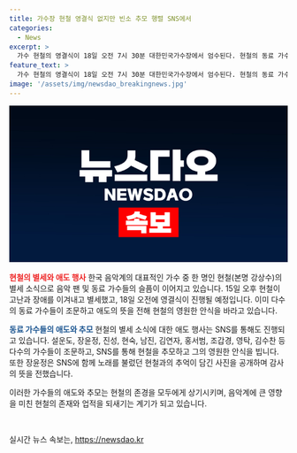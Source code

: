 ```yaml
---
title: 가수장 현철 영결식 없지만 빈소 추모 행렬 SNS에서
categories:
  - News
excerpt: >
  가수 현철의 영결식이 18일 오전 7시 30분 대한민국가수장에서 엄수된다. 현철의 동료 가수들이 조문을 통해 애도를 전하고, SNS를 통해도 애도의 뜻을 전했다. 현철과 함께한 추억을 회상하는 사진과 글을 올린 가수들의 모습이 이목을 끈다. 현철은 지난 15일 투병 끝에 세상을 떴으며, 그의 떠남으로 많은 이들이 애도의 마음을 전하고 있다.
feature_text: >
  가수 현철의 영결식이 18일 오전 7시 30분 대한민국가수장에서 엄수된다. 현철의 동료 가수들이 조문을 통해 애도를 전하고, SNS를 통해도 애도의 뜻을 전했다. 현철과 함께한 추억을 회상하는 사진과 글을 올린 가수들의 모습이 이목을 끈다. 현철은 지난 15일 투병 끝에 세상을 떴으며, 그의 떠남으로 많은 이들이 애도의 마음을 전하고 있다.
image: '/assets/img/newsdao_breakingnews.jpg'
---
```


<p><img src="/assets/img/newsdao_breakingnews.jpg" alt="pcversion 속보" /></p>

<p><b><span style="color: #ee2323;">현철의 별세와 애도 행사</span></b>
한국 음악계의 대표적인 가수 중 한 명인 현철(본명 강상수)의 별세 소식으로 음악 팬 및 동료 가수들의 슬픔이 이어지고 있습니다. 15일 오후 현철이 고난과 장애를 이겨내고 별세했고, 18일 오전에 영결식이 진행될 예정입니다. 이미 다수의 동료 가수들이 조문하고 애도의 뜻을 전해 현철의 영원한 안식을 바라고 있습니다.</p>

<p><b><span style="color: #1a5490;">동료 가수들의 애도와 추모</span></b>
현철의 별세 소식에 대한 애도 행사는 SNS를 통해도 진행되고 있습니다. 설운도, 장윤정, 진성, 현숙, 남진, 김연자, 홍서범, 조갑경, 영탁, 김수찬 등 다수의 가수들이 조문하고, SNS를 통해 현철을 추모하고 그의 영원한 안식을 빕니다. 또한 장윤정은 SNS에 함께 노래를 불렀던 현철과의 추억이 담긴 사진을 공개하며 감사의 뜻을 전했습니다.</p>

<p>이러한 가수들의 애도와 추모는 현철의 존경을 모두에게 상기시키며, 음악계에 큰 영향을 미친 현철의 존재와 업적을 되새기는 계기가 되고 있습니다.</p>

<p data-ke-size="size16">&nbsp;</p>
실시간 뉴스 속보는, <a href="https://newsdao.kr" rel="dofollow">https://newsdao.kr</a>


